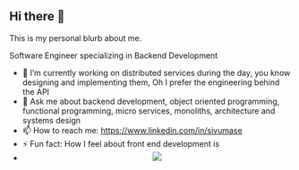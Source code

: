 ## Hi there 👋

This is my personal blurb about me.

Software Engineer specializing in Backend Development 



- 🔭 I’m currently working on distributed services during the day, you know designing and implementing them, Oh I prefer the engineering behind the API
- 💬 Ask me about backend development, object oriented programming, functional programming, micro services, monoliths, architecture and systems design
- 📫 How to reach me: https://www.linkedin.com/in/sivumase 
- ⚡ Fun fact: How I feel about front end development is
- <div id="header" align="center">
  <img src="https://media.giphy.com/media/13FrpeVH09Zrb2/giphy.gif" />
</div>

